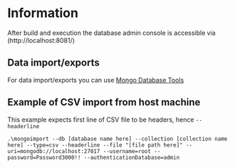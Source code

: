 # Information
After build and execution the database admin console is accessible via (http://localhost:8081/)

## Data import/exports

For data import/exports you can use [Mongo Database Tools](https://www.mongodb.com/try/download/database-tools)

## Example of CSV import from host machine

This example expects first line of CSV file to be headers, hence `--headerline`

```
.\mongoimport --db [database name here] --collection [collection name here] --type=csv --headerline --file "[file path here]" --uri=mongodb://localhost:27017 --username=root --password=Password3000!! --authenticationDatabase=admin

```
